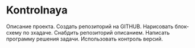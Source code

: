 # Kontrolnaya
Описание проекта.
Создать репозиторий на GITHUB.
Hарисовать блок-схему по зхадаче.
Cнабдить репозиторий описанием.
Написать программу решения задачи.
Использовать контроль версий.
